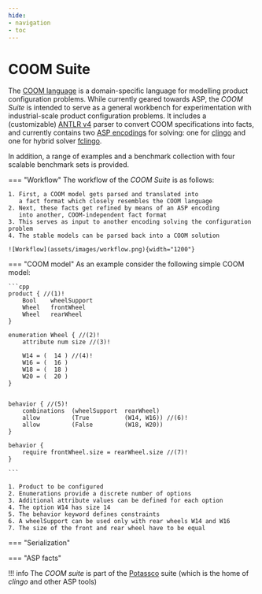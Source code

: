 ```yaml
---
hide:
- navigation
- toc
---
```


# COOM Suite

The [COOM language][coom] is a domain-specific language
for modelling product configuration problems. While currently geared towards
ASP, the *COOM Suite* is intended to serve as a general workbench for
experimentation with industrial-scale product configuration problems. It
includes a (customizable) [ANTLR v4][antlr] parser to convert
COOM specifications into facts, and currently contains two [ASP encodings][encodings] for
solving: one for [clingo] and one for
hybrid solver [fclingo].

In addition, a range of examples and a benchmark collection with four scalable
benchmark sets is provided.


=== "Workflow"
    The workflow of the *COOM Suite* is as follows:

    1. First, a COOM model gets parsed and translated into
       a fact format which closely resembles the COOM language
    2. Next, these facts get refined by means of an ASP encoding
       into another, COOM-independent fact format
    3. This serves as input to another encoding solving the configuration problem
    4. The stable models can be parsed back into a COOM solution

    ![Workflow](assets/images/workflow.png){width="1200"}

=== "COOM model"
    As an example consider the following simple COOM model:

    ```cpp
    product { //(1)!
        Bool    wheelSupport
        Wheel	frontWheel
        Wheel	rearWheel
    }

    enumeration Wheel { //(2)!
        attribute num size //(3)!

        W14	= (	 14	) //(4)!
        W16	= (	 16	)
        W18	= (	 18	)
        W20	= (	 20	)
    }


    behavior { //(5)!
        combinations  (wheelSupport	 rearWheel)
        allow         (True          (W14, W16)) //(6)!
        allow         (False         (W18, W20))
    }

    behavior {
        require frontWheel.size = rearWheel.size //(7)!
    }

    ```

    1. Product to be configured
    2. Enumerations provide a discrete number of options
    3. Additional attribute values can be defined for each option
    4. The option W14 has size 14
    5. The behavior keyword defines constraints
    6. A wheelSupport can be used only with rear wheels W14 and W16
    7. The size of the front and rear wheel have to be equal

=== "Serialization"

=== "ASP facts"

!!! info
    The *COOM suite* is part of the [Potassco] suite (which is the home of *clingo* and other ASP tools)

[coom]: https://www.coom-lang.org/
[antlr]: https://www.antlr.org
[encodings]: reference/encodings/index.md
[clingo]: https://potassco.org/clingo
[fclingo]: https://github.com/potassco/fclingo
[Potassco]: https://potassco.org

